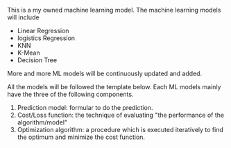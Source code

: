 This is a my owned machine learning model.
The machine learning models will include 
* Linear Regression
* logistics Regression
* KNN
* K-Mean
* Decision Tree

More and more ML models will be continuously updated and added. 

All the models will be followed the template below. Each ML models mainly have the three of the following components. 
1. Prediction model: formular to do the prediction.
2. Cost/Loss function: the technique of evaluating "the performance of the algorithm/model"
3. Optimization algorithm: a procedure which is executed iteratively to find the optimum and minimize the cost function.


